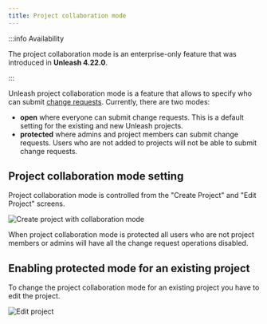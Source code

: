 ```yaml
---
title: Project collaboration mode
---
```


:::info Availability

The project collaboration mode is an enterprise-only feature that was introduced in **Unleash 4.22.0**.

:::

Unleash project collaboration mode is a feature that allows to specify who can submit [change requests](change-requests.md). Currently, there are two modes:
- **open** where everyone can submit change requests. This is a default setting for the existing and new Unleash projects.
- **protected** where admins and project members can submit change requests. Users who are not added to projects will not be able to submit change requests.

## Project collaboration mode setting

Project collaboration mode is controlled from the "Create Project" and "Edit Project" screens.

![Create project with collaboration mode](/img/collaboration-mode.png)

When project collaboration mode is protected all users who are not project members or admins will have all the
change request operations disabled.

## Enabling protected mode for an existing project

To change the project collaboration mode for an existing project you have to edit the project.

![Edit project](/img/edit-project.png)
